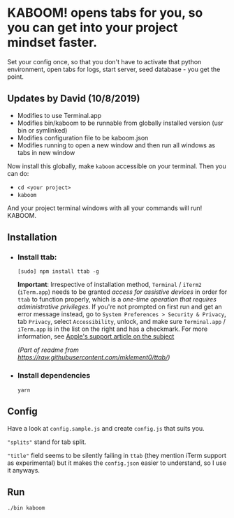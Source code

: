 # KABOOM! opens tabs for you, so you can get into your project mindset faster.

Set your config once, so that you don't have to activate that python environment, open tabs for logs, start server, seed database - you get the point.

## Updates by David (10/8/2019)

+ Modifies to use Terminal.app
+ Modifies bin/kaboom to be runnable from globally installed version (usr bin or symlinked)
+ Modifies configuration file to be kaboom.json
+ Modifies running to open a new window and then run all windows as tabs in new window

Now install this globally, make `kaboom` accessible on your terminal. Then you can do:

+ `cd <your project>`
+ `kaboom`

And your project terminal windows with all your commands will run! KABOOM.


## Installation

- ### Install ttab:
  `[sudo] npm install ttab -g`

  **Important**: Irrespective of installation method, `Terminal` / `iTerm2` (`iTerm.app`) needs to be granted _access for assistive devices_ in order for `ttab` to function properly, which is a _one-time operation that requires administrative privileges_.
  If you're not prompted on first run and get an error message instead, go to `System Preferences > Security & Privacy`, tab `Privacy`, select `Accessibility`, unlock, and make sure `Terminal.app` / `iTerm.app` is in the list on the right and has a checkmark.
  For more information, see [Apple's support article on the subject](https://support.apple.com/en-us/HT202802)

  *(Part of readme from https://raw.githubusercontent.com/mklement0/ttab/)*

- ### Install dependencies
  `yarn`

## Config
Have a look at `config.sample.js` and create `config.js` that suits you.

`"splits"` stand for tab split.

`"title"` field seems to be silently failing in `ttab` (they mention iTerm support as experimental) but it makes the `config.json` easier to understand, so I use it anyways.


## Run

`./bin kaboom`
